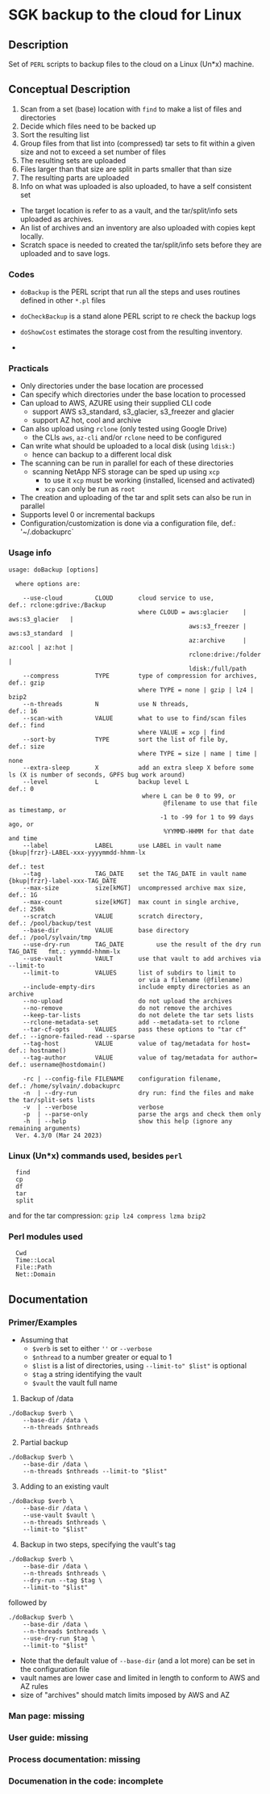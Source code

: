 # SGK backup to the cloud for Linux

## Description

  Set of `PERL` scripts to backup files to the cloud on a Linux (Un*x)
  machine.

## Conceptual Description

 1. Scan from a set (base) location with `find` to make a list of files and directories
 3. Decide which files need to be backed up
 2. Sort the resulting list
 3. Group files from that list into (compressed) tar sets to fit within a given
    size and not to exceed a set number of files
 4. The resulting sets are uploaded
 4. Files larger than that size are split in parts smaller that than size
 5. The resulting parts are uploaded
 6. Info on what was uploaded is also uploaded, to have a self consistent set

 - The target location is refer to as a vault, and the tar/split/info sets uploaded as archives.
 - An list of archives and an inventory are also uploaded with copies kept locally.
 - Scratch space is needed to created the tar/split/info sets before they are uploaded and to save logs.

### Codes

 - `doBackup` is the PERL script that run all the steps and uses routines
    defined in other `*.pl` files
 - `doCheckBackup` is a stand alone PERL script to re check the backup logs
 - `doShowCost` estimates the storage cost from the resulting inventory.

 - 

### Practicals

 - Only directories under the base location are processed
 - Can specify which directories under the base location to processed
 - Can upload to AWS, AZURE using their supplied CLI code
   - support AWS s3_standard, s3_glacier, s3_freezer and glacier
   - support AZ hot, cool and archive
 - Can also upload using `rclone` (only tested using Google Drive)
   - the CLIs `aws`, `az-cli` and/or `rclone` need to be configured
 - Can write what should be uploaded to a local disk (using `ldisk:`)
   - hence can backup to a different local disk
 - The scanning can be run in parallel for each of these directories
   - scanning NetApp NFS storage can be sped up using `xcp`
     - to use it `xcp` must be working (installed, licensed and activated) 
     - `xcp` can only be run as `root`
 - The creation and uploading of the tar and split sets can also be run in parallel
 - Supports level 0 or incremental backups
 - Configuration/customization is done via a configuration file, def.: '~/.dobackuprc`

### Usage info

```
usage: doBackup [options]

  where options are:

    --use-cloud         CLOUD       cloud service to use,               def.: rclone:gdrive:/Backup
                                    where CLOUD = aws:glacier    | aws:s3_glacier   |
                                                  aws:s3_freezer | aws:s3_standard  |
                                                  az:archive     | az:cool | az:hot |
                                                  rclone:drive:/folder |
                                                  ldisk:/full/path
    --compress          TYPE        type of compression for archives,   def.: gzip
                                    where TYPE = none | gzip | lz4 | bzip2
    --n-threads         N           use N threads,                      def.: 16
    --scan-with         VALUE       what to use to find/scan files      def.: find
                                    where VALUE = xcp | find
    --sort-by           TYPE        sort the list of file by,           def.: size
                                    where TYPE = size | name | time | none
    --extra-sleep       X           add an extra sleep X before some ls (X is number of seconds, GPFS bug work around)
    --level             L           backup level L                      def.: 0
                                     where L can be 0 to 99, or
                                           @filename to use that file as timestamp, or
                                          -1 to -99 for 1 to 99 days ago, or
                                           %YYMMD-HHMM for that date and time
    --label             LABEL       use LABEL in vault name {bkup|frzr}-LABEL-xxx-yyyymmdd-hhmm-lx
                                                                        def.: test
    --tag               TAG_DATE    set the TAG_DATE in vault name {bkup|frzr}-label-xxx-TAG_DATE
    --max-size          size[kMGT]  uncompressed archive max size,      def.: 1G
    --max-count         size[kMGT]  max count in single archive,        def.: 250k
    --scratch           VALUE       scratch directory,                  def.: /pool/backup/test
    --base-dir          VALUE       base directory                      def.: /pool/sylvain/tmp
    --use-dry-run       TAG_DATE         use the result of the dry run TAG_DATE   fmt.: yymmdd-hhmm-lx
    --use-vault         VAULT       use that vault to add archives via --limit-to
    --limit-to          VALUES      list of subdirs to limit to
                                    or via a filename (@filename)
    --include-empty-dirs            include empty directories as an archive
    --no-upload                     do not upload the archives
    --no-remove                     do not remove the archives
    --keep-tar-lists                do not delete the tar sets lists
    --rclone-metadata-set           add --metadata-set to rclone
    --tar-cf-opts       VALUES      pass these options to "tar cf"      def.: --ignore-failed-read --sparse
    --tag-host          VALUE       value of tag/metadata for host=     def.: hostname()
    --tag-author        VALUE       value of tag/metadata for author=   def.: username@hostdomain()

    -rc | --config-file FILENAME    configuration filename,             def.: /home/sylvain/.dobackuprc
    -n  | --dry-run                 dry run: find the files and make the tar/split-sets lists
    -v  | --verbose                 verbose
    -p  | --parse-only              parse the args and check them only
    -h  | --help                    show this help (ignore any remaining arguments)
  Ver. 4.3/0 (Mar 24 2023)
```

### Linux (Un*x) commands used, besides `perl`

```
  find
  cp
  df
  tar
  split
```
and for the tar compression: `gzip lz4 compress lzma bzip2`

### Perl modules used

```
  Cwd
  Time::Local
  File::Path
  Net::Domain
```

## Documentation

### Primer/Examples

  - Assuming that
    - `$verb` is set to either `''` or `--verbose`
    - `$nthread` to a number greater or equal to 1
    - `$list` is a list of directories, using `--limit-to" $list"` is optional
    - `$tag` a string identifying the vault
    - `$vault` the vault full name

  1. Backup of /data

```
./doBackup $verb \
    --base-dir /data \
    --n-threads $nthreads
```

  2. Partial backup

```
./doBackup $verb \
    --base-dir /data \
    --n-threads $nthreads --limit-to "$list" 
```

  3. Adding to an existing vault

```
./doBackup $verb \
    --base-dir /data \
    --use-vault $vault \
    --n-threads $nthreads \
    --limit-to "$list"
```

  4. Backup in two steps, specifying the vault's tag

```
./doBackup $verb \
    --base-dir /data \
    --n-threads $nthreads \
    --dry-run --tag $tag \
    --limit-to "$list"
```
followed by

```
./doBackup $verb \
    --base-dir /data \
    --n-threads $nthreads \
    --use-dry-run $tag \
    --limit-to "$list"
```

 - Note that the default value of `--base-dir` (and a lot more) can be set in the configuration file
 - vault names are lower case and limited in length to conform to AWS and AZ rules
 - size of "archives" should match limits imposed by  AWS and AZ

### Man page: missing

### User guide: missing

### Process documentation: missing

### Documenation in the code: incomplete

